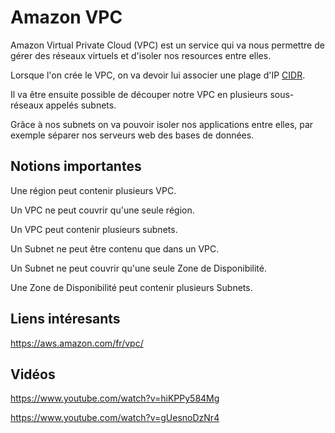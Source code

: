 # Amazon VPC

Amazon Virtual Private Cloud (VPC) est un service qui va nous permettre de gérer des réseaux virtuels et d'isoler nos resources entre elles.

Lorsque l'on crée le VPC, on va devoir lui associer une plage d'IP [CIDR](https://en.wikipedia.org/wiki/Classless_Inter-Domain_Routing).

Il va être ensuite possible de découper notre VPC en plusieurs sous-réseaux appelés subnets.

Grâce à nos subnets on va pouvoir isoler nos applications entre elles, par exemple séparer nos serveurs web des bases de données.

## Notions importantes

Une région peut contenir plusieurs VPC.

Un VPC ne peut couvrir qu'une seule région.

Un VPC peut contenir plusieurs subnets.

Un Subnet ne peut être contenu que dans un VPC.

Un Subnet ne peut couvrir qu'une seule Zone de Disponibilité.

Une Zone de Disponibilité peut contenir plusieurs Subnets.

## Liens intéresants

https://aws.amazon.com/fr/vpc/

## Vidéos

https://www.youtube.com/watch?v=hiKPPy584Mg

https://www.youtube.com/watch?v=gUesnoDzNr4